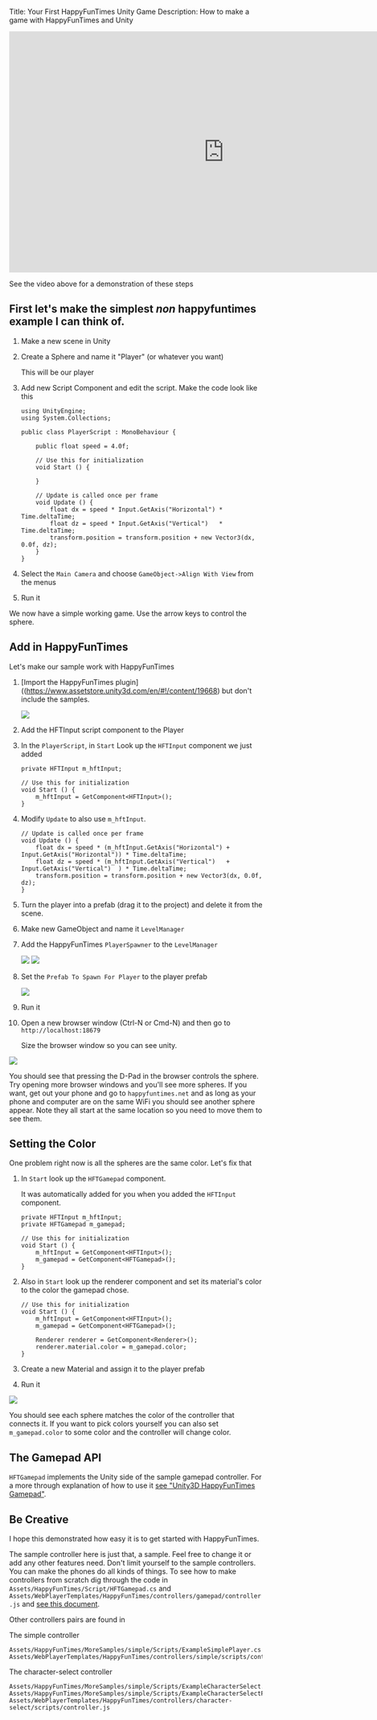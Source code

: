 ﻿Title: Your First HappyFunTimes Unity Game
Description: How to make a game with HappyFunTimes and Unity

<iframe width="853" height="480" src="https://www.youtube.com/embed/7jCNm9ZxzUY?rel=0" frameborder="0" allowfullscreen></iframe>

See the video above for a demonstration of these steps

## First let's make the simplest *non* happyfuntimes example I can think of.

1.  Make a new scene in Unity

2.  Create a Sphere and name it "Player" (or whatever you want)

    This will be our player

3.  Add new Script Component and edit the script. Make the code look like this

        using UnityEngine;
        using System.Collections;

        public class PlayerScript : MonoBehaviour {

            public float speed = 4.0f;

            // Use this for initialization
            void Start () {

            }

            // Update is called once per frame
            void Update () {
                float dx = speed * Input.GetAxis("Horizontal") * Time.deltaTime;
                float dz = speed * Input.GetAxis("Vertical")   * Time.deltaTime;
                transform.position = transform.position + new Vector3(dx, 0.0f, dz);
            }
        }

4.  Select the `Main Camera` and choose `GameObject->Align With View` from the menus

5.  Run it

We now have a simple working game. Use the arrow keys to control the sphere.

## Add in HappyFunTimes

Let's make our sample work with HappyFunTimes

1.  [Import the HappyFunTimes plugin]((https://www.assetstore.unity3d.com/en/#!/content/19668)
    but don't include the samples.

    <img src="images/hft-import-no-samples.png" class="halfsize" />

2.  Add the HFTInput script component to the Player

3.  In the `PlayerScript`, in  `Start` Look up the `HFTInput` component we just added

        private HFTInput m_hftInput;

        // Use this for initialization
        void Start () {
            m_hftInput = GetComponent<HFTInput>();
        }

4.  Modify `Update` to also use `m_hftInput`.

        // Update is called once per frame
        void Update () {
            float dx = speed * (m_hftInput.GetAxis("Horizontal") + Input.GetAxis("Horizontal")) * Time.deltaTime;
            float dz = speed * (m_hftInput.GetAxis("Vertical")   + Input.GetAxis("Vertical")  ) * Time.deltaTime;
            transform.position = transform.position + new Vector3(dx, 0.0f, dz);
        }

6.  Turn the player into a prefab (drag it to the project) and delete it from the scene.

7.  Make new GameObject and name it `LevelManager`

8.  Add the HappyFunTimes `PlayerSpawner` to the `LevelManager`

    <img src="images/hft-components.png" class="halfsize lesson" /> <img src="images/hft-playerspawner-script.png" class="halfsize lesson" />

9.  Set the `Prefab To Spawn For Player` to the player prefab

    <img src="images/hft-playerspawner-player.png" class="halfsize lesson" />

10. Run it

11. Open a new browser window (Ctrl-N or Cmd-N) and then go to `http://localhost:18679`

    Size the browser window so you can see unity.

<img src="images/hft-unity-with-browser.png" class="quartersize lesson" />

You should see that pressing the D-Pad in the browser controls the sphere. Try
opening more browser windows and you'll see more spheres. If you want, get out
your phone and go to `happyfuntimes.net` and as long as your phone and computer
are on the same WiFi you should see another sphere appear. Note they all start
at the same location so you need to move them to see them.

## Setting the Color

One problem right now is all the spheres are the same color. Let's fix that

1.  In `Start` look up the `HFTGamepad` component.

    It was automatically added for you when you added the `HFTInput` component.

        private HFTInput m_hftInput;
        private HFTGamepad m_gamepad;

        // Use this for initialization
        void Start () {
            m_hftInput = GetComponent<HFTInput>();
            m_gamepad = GetComponent<HFTGamepad>();
        }

2.  Also in `Start` look up the renderer component and set its material's color
    to the color the gamepad chose.

        // Use this for initialization
        void Start () {
            m_hftInput = GetComponent<HFTInput>();
            m_gamepad = GetComponent<HFTGamepad>();

            Renderer renderer = GetComponent<Renderer>();
            renderer.material.color = m_gamepad.color;
        }

3.  Create a new Material and assign it to the player prefab

4.  Run it

<img src="images/hft-unity-3-browsers.png" class="quartersize lesson" />

You should see each sphere matches the color of the controller that connects it.
If you want to pick colors yourself you can also set `m_gamepad.color` to some
color and the controller will change color.

## The Gamepad API

`HFTGamepad` implements the Unity side of the sample gamepad controller.
For a more through explanation of how to use it [see "Unity3D HappyFunTimes Gamepad"](gamepad.md).

## Be Creative

I hope this demonstrated how easy it is to get started with HappyFunTimes.

The sample controller here is just that, a sample. Feel free to change it
or add any other features need. Don't limit yourself to the sample controllers.
You can make the phones do all kinds of things. To see how to make controllers
from scratch dig through the code in `Assets/HappyFunTimes/Script/HFTGamepad.cs`
and `Assets/WebPlayerTemplates/HappyFunTimes/controllers/gamepad/controller.js` and
[see this document](basics.md).

Other controllers pairs are found in

The simple controller

    Assets/HappyFunTimes/MoreSamples/simple/Scripts/ExampleSimplePlayer.cs
    Assets/WebPlayerTemplates/HappyFunTimes/controllers/simple/scripts/controller.js

The character-select controller

    Assets/HappyFunTimes/MoreSamples/simple/Scripts/ExampleCharacterSelect.cs
    Assets/HappyFunTimes/MoreSamples/simple/Scripts/ExampleCharacterSelectPlayer.cs
    Assets/WebPlayerTemplates/HappyFunTimes/controllers/character-select/scripts/controller.js
